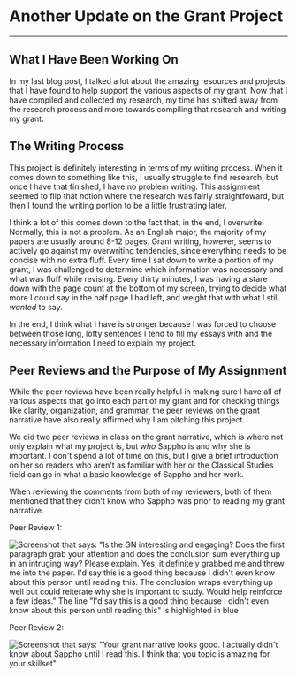 # Another Update on the Grant Project

---

## What I Have Been Working On 

In my last blog post, I talked a lot about the amazing resources and projects that I have found to help support the various aspects of my grant. Now that I have compiled and collected my research, my time has shifted away from the research process and more towards compiling that research and writing my grant. 

## The Writing Process

This project is definitely interesting in terms of my writing process. When it comes down to something like this, I usually struggle to find research, but once I have that finished, I have no problem writing. This assignment seemed to flip that notion where the research was fairly straightfoward, but then I found the writing portion to be a little frustrating later. 

I think a lot of this comes down to the fact that, in the end, I overwrite. Normally, this is not a problem. As an English major, the majority of my papers are usually around 8-12 pages. Grant writing, however, seems to actively go against my overwriting tendencies, since everything needs to be concise with no extra fluff. Every time I sat down to write a portion of my grant, I was challenged to determine which information was necessary and what was fluff while revising. Every thirty minutes, I was having a stare down with the page count at the bottom of my screen, trying to decide what more I could say in the half page I had left, and weight that with what I still *wanted* to say. 

In the end, I think what I have is stronger because I was forced to choose between those long, lofty sentences I tend to fill my essays with and the necessary information I need to explain my project. 

## Peer Reviews and the Purpose of My Assignment

While the peer reviews have been really helpful in making sure I have all of various aspects that go into each part of my grant and for checking things like clarity, organization, and grammar, the peer reviews on the grant narrative have also really affirmed why I am pitching this project. 

We did two peer reviews in class on the grant narrative, which is where not only explain what my project is, but *who* Sappho is and why she is important. I don't spend a lot of time on this, but I give a brief introduction on her so readers who aren't as familiar with her or the Classical Studies field can go in what a basic knowledge of Sappho and her work. 

When reviewing the comments from both of my reviewers, both of them mentioned that they didn't know who Sappho was prior to reading my grant narrative. 

Peer Review 1:

![Screenshot that says: "Is the GN interesting and engaging? Does the first paragraph grab your attention and does the conclusion sum everything up in an intruging way? Please explain. Yes, it definitely grabbed me and threw me into the paper. I'd say this is a good thing because I didn't even know about this person until reading this. The conclusion wraps everything up well but could reiterate why she is important to study. Would help reinforce a few ideas." The line "I'd say this is a good thing because I didn't even know about this person until reading this" is highlighted in blue](http://crernst25.github.io/crernst25/images/peer-review-1.png) 

Peer Review 2:

![Screenshot that says: "Your grant narrative looks good. I actually didn't know about Sappho until I read this. I think that you topic is amazing for your skillset"](http://crernst25.github.io/crernst25/images/peer-review-2.png) 

